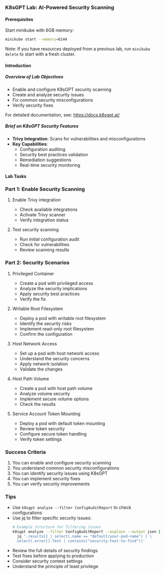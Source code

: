 ### K8sGPT Lab: AI-Powered Security Scanning

#### Prerequisites

Start minikube with 6GB memory:
```bash
minikube start --memory=6144
```

Note: If you have resources deployed from a previous lab, run `minikube delete` to start with a fresh cluster.

#### Introduction

##### **Overview of Lab Objectives**
- Enable and configure K8sGPT security scanning
- Create and analyze security issues
- Fix common security misconfigurations
- Verify security fixes

For detailed documentation, see: https://docs.k8sgpt.ai/

##### **Brief on K8sGPT Security Features**
- **Trivy Integration**: Scans for vulnerabilities and misconfigurations
- **Key Capabilities**:
  - Configuration auditing
  - Security best practices validation
  - Remediation suggestions
  - Real-time security monitoring

#### Lab Tasks

### Part 1: Enable Security Scanning

1. Enable Trivy integration
   - Check available integrations
   - Activate Trivy scanner
   - Verify integration status

2. Test security scanning
   - Run initial configuration audit
   - Check for vulnerabilities
   - Review scanning results

### Part 2: Security Scenarios

1. Privileged Container
   - Create a pod with privileged access
   - Analyze the security implications
   - Apply security best practices
   - Verify the fix

2. Writable Root Filesystem
   - Deploy a pod with writable root filesystem
   - Identify the security risks
   - Implement read-only root filesystem
   - Confirm the configuration

3. Host Network Access
   - Set up a pod with host network access
   - Understand the security concerns
   - Apply network isolation
   - Validate the changes

4. Host Path Volume
   - Create a pod with host path volume
   - Analyze volume security
   - Implement secure volume options
   - Check the results

5. Service Account Token Mounting
   - Deploy a pod with default token mounting
   - Review token security
   - Configure secure token handling
   - Verify token settings

### Success Criteria

1. You can enable and configure security scanning
2. You understand common security misconfigurations
3. You can identify security issues using K8sGPT
4. You can implement security fixes
5. You can verify security improvements

### Tips

- Use `k8sgpt analyze --filter ConfigAuditReport` to check configurations
- Use jq to filter specific security issues:
  ```bash
  # Example structure for filtering issues
  k8sgpt analyze --filter ConfigAuditReport --explain --output json | \
    jq '.results[] | select(.name == "default/your-pod-name") | \
    select(.error[].Text | contains("security-text-to-find"))'
  ```
- Review the full details of security findings
- Test fixes before applying to production
- Consider security context settings
- Understand the principle of least privilege